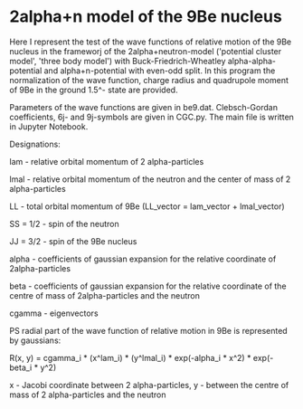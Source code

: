 # 2alpha+n model of the 9Be nucleus
Here I represent the test of the wave functions of relative motion of the 9Be nucleus in the frameworj of the 2alpha+neutron-model ('potential cluster model', 'three body model') with Buck-Friedrich-Wheatley alpha-alpha-potential and alpha+n-potential with even-odd split. In this program the normalization of the wave function, charge radius and quadrupole moment of 9Be in the ground 1.5^- state are provided.

Parameters of the wave functions are given in be9.dat. Clebsch-Gordan coefficients, 6j- and 9j-symbols are given in CGC.py. The main file is written in Jupyter Notebook.

Designations: 

lam - relative orbital momentum of 2 alpha-particles

lmal - relative orbital momentum of the neutron and the center of mass of 2 alpha-particles
              
LL - total orbital momentum of 9Be (LL_vector = lam_vector + lmal_vector)

SS = 1/2 - spin of the neutron

JJ = 3/2 - spin of the 9Be nucleus

alpha - coefficients of gaussian expansion for the relative coordinate of 2alpha-particles

beta - coefficients of gaussian expansion for the relative coordinate of the centre of mass of 2alpha-particles and the neutron

cgamma - eigenvectors

PS radial part of the wave function of relative motion in 9Be is represented by gaussians: 

R(x, y) = cgamma_i * (x^lam_i) * (y^lmal_i) * exp(-alpha_i * x^2) * exp(-beta_i * y^2)

x - Jacobi coordinate between 2 alpha-particles, y - between the centre of mass of 2 alpha-particles and the neutron
